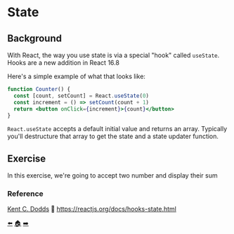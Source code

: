 # State

## Background

With React, the way you use state is via a special "hook" called `useState`. Hooks are a new addition in React 16.8

Here's a simple example of what that looks like:

```jsx
function Counter() {
  const [count, setCount] = React.useState(0)
  const increment = () => setCount(count + 1)
  return <button onClick={increment}>{count}</button>
}
```

`React.useState` accepts a default initial value and returns an array. Typically
you'll destructure that array to get the state and a state updater function.

## Exercise

In this exercise, we're going to accept two number and display their sum

### Reference
[Kent C. Dodds](https://github.com/kentcdodds)
📜 https://reactjs.org/docs/hooks-state.html

[⬅️](06-event-handlers.md)  [🏠](../README.md)  [➡️](08-rendering-arrays.md)